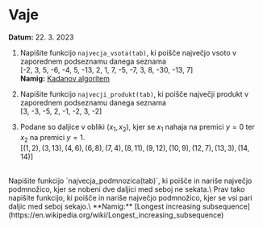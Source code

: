 # Vaje 
**Datum:** 22. 3. 2023 
1. Napišite funkcijo `najvecja_vsota(tab)`, ki poišče največjo vsoto v zaporednem podseznamu danega seznama <br>
[-2, 3, 5, -6, -4, 5, -13, 2, 1, 7, -5, -7, 3, 8, -30, -13, 7]\
**Namig:** [Kadanov algoritem](https://www.geeksforgeeks.org/largest-sum-contiguous-subarray/)

2. Napišite funkcijo `najvecji_produkt(tab)`, ki poišče največji produkt v zaporednem podseznamu danega seznama <br>
[3, -3, -5, 2, -1, -2, 3, -2]

3. Podane so daljice v obliki $(x_1,x_2)$, kjer se $x_1$ nahaja na premici $y=0$ ter $x_2$ na premici $y=1$.<br>
$\Big[(1,2), (3,13), (4,6), (6,8), (7,4), (8,11), (9,12), (10,9), (12,7), (13,3), (14,14)\Big]$
<br>
Napišite funkcijo `najvecja_podmnozica(tab)`, ki poišče in nariše največjo podmnožico, kjer se nobeni dve daljici med seboj ne sekata.\
Prav tako napišite funkcijo, ki poišče in nariše največjo podmnožico, kjer se vsi pari daljic med seboj sekajo.\
**Namig:** [Longest increasing subsequence](https://en.wikipedia.org/wiki/Longest_increasing_subsequence)


